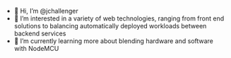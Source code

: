 - 👋 Hi, I’m @jchallenger 
- 👀 I’m interested in a variety of web technologies, ranging from front end solutions to balancing automatically deployed workloads between backend services
- 🌱 I’m currently learning more about blending hardware and software with NodeMCU
